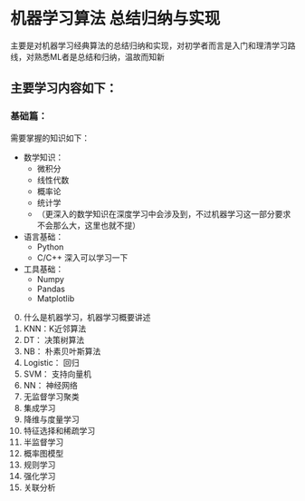 # 机器学习算法 总结归纳与实现
主要是对机器学习经典算法的总结归纳和实现，对初学者而言是入门和理清学习路线，对熟悉ML者是总结和归纳，温故而知新
## 主要学习内容如下：
### 基础篇：
需要掌握的知识如下：
+ 数学知识：
    + 微积分
    + 线性代数
    + 概率论
    + 统计学
    + （更深入的数学知识在深度学习中会涉及到，不过机器学习这一部分要求不会那么大，这里也就不提）
+ 语言基础：
    + Python
    + C/C++ 深入可以学习一下
+ 工具基础：
    + Numpy
    + Pandas
    + Matplotlib
0. 什么是机器学习，机器学习概要讲述
1. KNN：K近邻算法
2. DT： 决策树算法
3. NB： 朴素贝叶斯算法
4. Logistic： 回归
6. SVM： 支持向量机
7. NN： 神经网络
8. 无监督学习聚类
9. 集成学习
10. 降维与度量学习
11. 特征选择和稀疏学习
12. 半监督学习
13. 概率图模型
14. 规则学习
15. 强化学习 
16. 关联分析